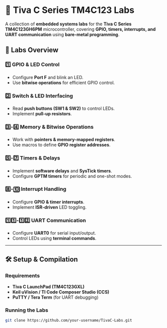 # 🚀 Tiva C Series TM4C123 Labs

A collection of **embedded systems labs** for the **Tiva C Series TM4C123GH6PM** microcontroller, covering **GPIO, timers, interrupts, and UART communication** using **bare-metal programming**.

## 📌 Labs Overview

### **1️⃣ GPIO & LED Control**
- Configure **Port F** and blink an LED.
- Use **bitwise operations** for efficient GPIO control.

### **2️⃣ Switch & LED Interfacing**
- Read **push buttons (SW1 & SW2)** to control LEDs.
- Implement **pull-up resistors**.

### **3️⃣-4️⃣ Memory & Bitwise Operations**
- Work with **pointers & memory-mapped registers**.
- Use macros to define **GPIO register addresses**.

### **5️⃣-7️⃣ Timers & Delays**
- Implement **software delays** and **SysTick timers**.
- Configure **GPTM timers** for periodic and one-shot modes.

### **8️⃣-🔟 Interrupt Handling**
- Configure **GPIO & timer interrupts**.
- Implement **ISR-driven** LED toggling.

### **1️⃣1️⃣-1️⃣2️⃣ UART Communication**
- Configure **UART0** for serial input/output.
- Control LEDs using **terminal commands**.

---

## 🛠️ Setup & Compilation

### **Requirements**
- **Tiva C LaunchPad (TM4C123GXL)**
- **Keil uVision / TI Code Composer Studio (CCS)**
- **PuTTY / Tera Term** (for UART debugging)

### **Running the Labs**
```bash
git clone https://github.com/your-username/TivaC-Labs.git
